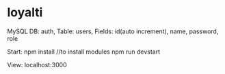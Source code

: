 # loyalti

MySQL
DB: auth, Table: users, Fields: id(auto increment), name, password, role

Start:
npm install //to install modules
npm run devstart 

View:
localhost:3000
